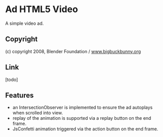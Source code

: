 # Ad HTML5 Video

A simple video ad.

## Copyright

(c) copyright 2008, Blender Foundation / www.bigbuckbunny.org

## Link

[todo]

## Features

-   an IntersectionObserver is implemented to ensure the ad autoplays when scrolled into view.
-   replay of the animation is supported via a replay button on the end frame.
-   JsConfetti animation triggered via the action button on the end frame.
